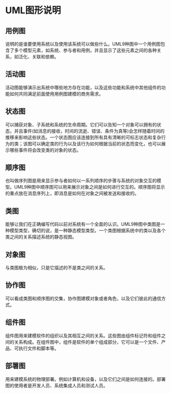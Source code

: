 # UML图形说明

## 用例图 
说明的是谁要使用系统以及使用该系统可以做些什么。UML9种图中一个用例图包含了多个模型元素，如系统、参与者和用例，并且显示了这些元素之间的各种关系，如泛化、关联和依赖。

## 活动图  
活动图能够演示出系统中哪些地方存在功能，以及这些功能和系统中其他组件的功能如何共同满足前面使用用例图建模的商务需求。

## 状态图  
可以捕获对象、子系统和系统的生命周期。它们可以告知一个对象可以拥有的状态，并且事件(如消息的接收，时间的流逝、错误、条件为真等)会怎样随着时间的推移来影响这些状态。一个状态图应该连接到所有具有清晰的可标志状态和复杂行为的类；该图可以确定类的行为以及该行为如何根据当前的状态而变化，也可以展示哪些事件将会改变类的对象的状态。

## 顺序图  
也叫做序列图是用来显示参与者如何以一系列顺序的步骤与系统的对象交互的模型。UML9种图中顺序图可以用来展示对象之间是如何进行交互的。顺序图将显示的重点放在消息序列上，即消息是如何在对象之间被发送和接收的。

## 类图
能够让我们在正确编写代码以前对系统有一个全面的认识。UML9种图中类图是一种模型类型，确切的说，是一种静态模型类型。一个类图根据系统中的类以及各个类之间的关系描述系统的静态视图。

## 对象图  
与类图极为相似，只是它描述的不是类之间的关系。

## 协作图
可以看成类图和顺序图的交集，协作图建模对象或者角色，以及它们彼此的通信方式。

## 组件图
组件图用来建模软件的组织以及其相互之间的关系。这些图由组件标记符和组件之间的关系构成。在组件图中，组件是软件的单个组成部分，它可以是一个文件、产品、可执行文件和脚本等。

## 部署图
用来建模系统的物理部署。例如计算机和设备，以及它们之间是如何连接的。部署图的使用者是开发人员、系统集成人员和测试人员。

